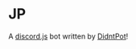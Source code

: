 # JP
A [discord.js](https://github.com/discordjs/discord.js) bot written by [DidntPot](https://github.com/DidntPot)!